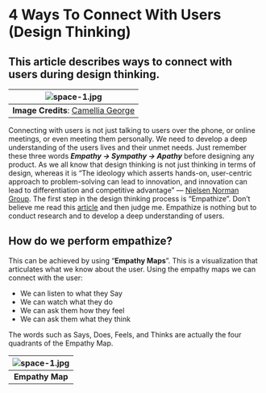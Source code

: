 # 4 Ways To Connect With Users (Design Thinking)
## This article describes ways to connect with users during design thinking.


| ![space-1.jpg](https://miro.medium.com/max/1050/1*oHEhsTuxjJC6GhyvO72uyQ.jpeg) | 
|:--:| 
|**Image Credits**: [Camellia George](https://www.google.com/url?sa=i&source=images&cd=&cad=rja&uact=8&ved=2ahUKEwjLg8rWhI7nAhWRsZ4KHW7KDNoQjB16BAgBEAM&url=https%3A%2F%2Fwww.camelliageorge.com%2Fretail-ux&psig=AOvVaw1n_e1B9jnxlPNlvOSFuBLu&ust=1579467334834790)|



Connecting with users is not just talking to users over the phone, or online meetings, or even meeting them personally. We need to develop a deep understanding of the users lives and their unmet needs. Just remember these three words ***Empathy → Sympathy → Apathy*** before designing any product. As we all know that design thinking is not just thinking in terms of design, whereas it is “The ideology which asserts hands-on, user-centric approach to problem-solving can lead to innovation, and innovation can lead to differentiation and competitive advantage” — [Nielsen Norman Group](https://www.nngroup.com/articles/design-thinking/). The first step in the design thinking process is “Empathize”. Don’t believe me read this [article](https://www.nngroup.com/articles/design-thinking/) and then judge me. Empathize is nothing but to conduct research and to develop a deep understanding of users.


## How do we perform empathize?
This can be achieved by using “**Empathy Maps**”. This is a visualization that articulates what we know about the user. Using the empathy maps we can connect with the user:

* We can listen to what they Say
* We can watch what they do
* We can ask them how they feel
* We can ask them what they think

The words such as Says, Does, Feels, and Thinks are actually the four quadrants of the Empathy Map.

| ![space-1.jpg](https://miro.medium.com/max/1050/1*sC8g3_GDYdog8YtDZrVeTQ.png) | 
|:--:| 
|**Empathy Map**|

